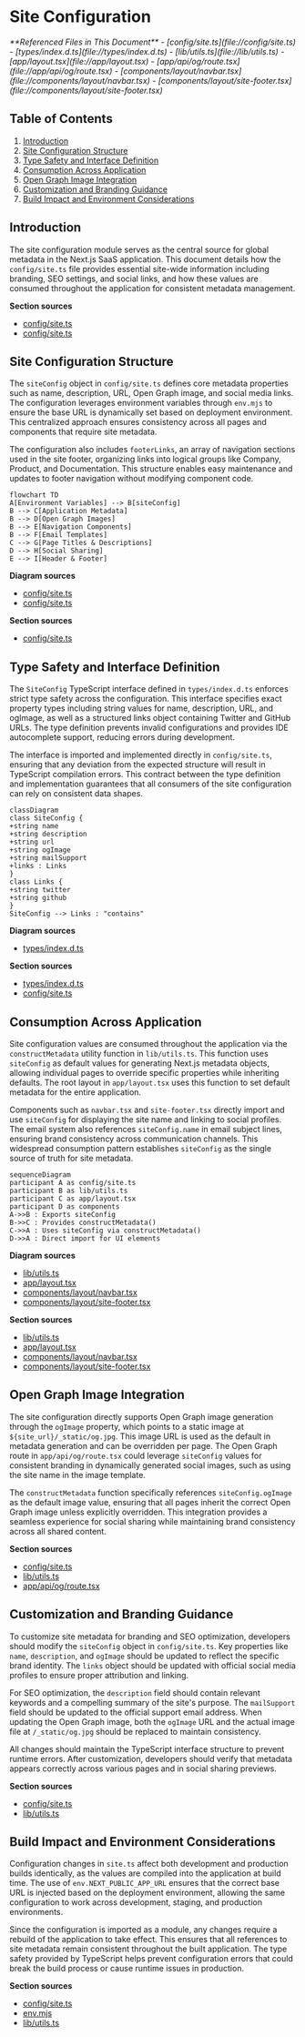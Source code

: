 # Site Configuration

<cite>
**Referenced Files in This Document**   
- [config/site.ts](file://config/site.ts)
- [types/index.d.ts](file://types/index.d.ts)
- [lib/utils.ts](file://lib/utils.ts)
- [app/layout.tsx](file://app/layout.tsx)
- [app/api/og/route.tsx](file://app/api/og/route.tsx)
- [components/layout/navbar.tsx](file://components/layout/navbar.tsx)
- [components/layout/site-footer.tsx](file://components/layout/site-footer.tsx)
</cite>

## Table of Contents
1. [Introduction](#introduction)
2. [Site Configuration Structure](#site-configuration-structure)
3. [Type Safety and Interface Definition](#type-safety-and-interface-definition)
4. [Consumption Across Application](#consumption-across-application)
5. [Open Graph Image Integration](#open-graph-image-integration)
6. [Customization and Branding Guidance](#customization-and-branding-guidance)
7. [Build Impact and Environment Considerations](#build-impact-and-environment-considerations)

## Introduction
The site configuration module serves as the central source for global metadata in the Next.js SaaS application. This document details how the `config/site.ts` file provides essential site-wide information including branding, SEO settings, and social links, and how these values are consumed throughout the application for consistent metadata management.

**Section sources**
- [config/site.ts](file://config/site.ts#L5-L16)
- [config/site.ts](file://config/site.ts#L18-L46)

## Site Configuration Structure
The `siteConfig` object in `config/site.ts` defines core metadata properties such as name, description, URL, Open Graph image, and social media links. The configuration leverages environment variables through `env.mjs` to ensure the base URL is dynamically set based on deployment environment. This centralized approach ensures consistency across all pages and components that require site metadata.

The configuration also includes `footerLinks`, an array of navigation sections used in the site footer, organizing links into logical groups like Company, Product, and Documentation. This structure enables easy maintenance and updates to footer navigation without modifying component code.

```mermaid
flowchart TD
A[Environment Variables] --> B[siteConfig]
B --> C[Application Metadata]
B --> D[Open Graph Images]
B --> E[Navigation Components]
B --> F[Email Templates]
C --> G[Page Titles & Descriptions]
D --> H[Social Sharing]
E --> I[Header & Footer]
```

**Diagram sources**
- [config/site.ts](file://config/site.ts#L5-L16)
- [config/site.ts](file://config/site.ts#L18-L46)

**Section sources**
- [config/site.ts](file://config/site.ts#L5-L46)

## Type Safety and Interface Definition
The `SiteConfig` TypeScript interface defined in `types/index.d.ts` enforces strict type safety across the configuration. This interface specifies exact property types including string values for name, description, URL, and ogImage, as well as a structured links object containing Twitter and GitHub URLs. The type definition prevents invalid configurations and provides IDE autocomplete support, reducing errors during development.

The interface is imported and implemented directly in `config/site.ts`, ensuring that any deviation from the expected structure will result in TypeScript compilation errors. This contract between the type definition and implementation guarantees that all consumers of the site configuration can rely on consistent data shapes.

```mermaid
classDiagram
class SiteConfig {
+string name
+string description
+string url
+string ogImage
+string mailSupport
+links : Links
}
class Links {
+string twitter
+string github
}
SiteConfig --> Links : "contains"
```

**Diagram sources**
- [types/index.d.ts](file://types/index.d.ts#L5-L15)

**Section sources**
- [types/index.d.ts](file://types/index.d.ts#L5-L15)
- [config/site.ts](file://config/site.ts#L5-L16)

## Consumption Across Application
Site configuration values are consumed throughout the application via the `constructMetadata` utility function in `lib/utils.ts`. This function uses `siteConfig` as default values for generating Next.js metadata objects, allowing individual pages to override specific properties while inheriting defaults. The root layout in `app/layout.tsx` uses this function to set default metadata for the entire application.

Components such as `navbar.tsx` and `site-footer.tsx` directly import and use `siteConfig` for displaying the site name and linking to social profiles. The email system also references `siteConfig.name` in email subject lines, ensuring brand consistency across communication channels. This widespread consumption pattern establishes `siteConfig` as the single source of truth for site metadata.

```mermaid
sequenceDiagram
participant A as config/site.ts
participant B as lib/utils.ts
participant C as app/layout.tsx
participant D as components
A->>B : Exports siteConfig
B->>C : Provides constructMetadata()
C->>A : Uses siteConfig via constructMetadata()
D->>A : Direct import for UI elements
```

**Diagram sources**
- [lib/utils.ts](file://lib/utils.ts#L12-L70)
- [app/layout.tsx](file://app/layout.tsx#L16-L16)
- [components/layout/navbar.tsx](file://components/layout/navbar.tsx#L36-L77)
- [components/layout/site-footer.tsx](file://components/layout/site-footer.tsx#L0-L36)

**Section sources**
- [lib/utils.ts](file://lib/utils.ts#L12-L70)
- [app/layout.tsx](file://app/layout.tsx#L16-L16)
- [components/layout/navbar.tsx](file://components/layout/navbar.tsx#L36-L77)
- [components/layout/site-footer.tsx](file://components/layout/site-footer.tsx#L0-L36)

## Open Graph Image Integration
The site configuration directly supports Open Graph image generation through the `ogImage` property, which points to a static image at `${site_url}/_static/og.jpg`. This image URL is used as the default in metadata generation and can be overridden per page. The Open Graph route in `app/api/og/route.tsx` could leverage `siteConfig` values for consistent branding in dynamically generated social images, such as using the site name in the image template.

The `constructMetadata` function specifically references `siteConfig.ogImage` as the default image value, ensuring that all pages inherit the correct Open Graph image unless explicitly overridden. This integration provides a seamless experience for social sharing while maintaining brand consistency across all shared content.

**Section sources**
- [config/site.ts](file://config/site.ts#L5-L16)
- [lib/utils.ts](file://lib/utils.ts#L12-L70)
- [app/api/og/route.tsx](file://app/api/og/route.tsx#L0-L158)

## Customization and Branding Guidance
To customize site metadata for branding and SEO optimization, developers should modify the `siteConfig` object in `config/site.ts`. Key properties like `name`, `description`, and `ogImage` should be updated to reflect the specific brand identity. The `links` object should be updated with official social media profiles to ensure proper attribution and linking.

For SEO optimization, the `description` field should contain relevant keywords and a compelling summary of the site's purpose. The `mailSupport` field should be updated to the official support email address. When updating the Open Graph image, both the `ogImage` URL and the actual image file at `/_static/og.jpg` should be replaced to maintain consistency.

All changes should maintain the TypeScript interface structure to prevent runtime errors. After customization, developers should verify that metadata appears correctly across various pages and in social sharing previews.

**Section sources**
- [config/site.ts](file://config/site.ts#L5-L16)
- [lib/utils.ts](file://lib/utils.ts#L12-L70)

## Build Impact and Environment Considerations
Configuration changes in `site.ts` affect both development and production builds identically, as the values are compiled into the application at build time. The use of `env.NEXT_PUBLIC_APP_URL` ensures that the correct base URL is injected based on the deployment environment, allowing the same configuration to work across development, staging, and production environments.

Since the configuration is imported as a module, any changes require a rebuild of the application to take effect. This ensures that all references to site metadata remain consistent throughout the built application. The type safety provided by TypeScript helps prevent configuration errors that could break the build process or cause runtime issues in production.

**Section sources**
- [config/site.ts](file://config/site.ts#L5-L16)
- [env.mjs](file://env.mjs)
- [lib/utils.ts](file://lib/utils.ts#L12-L70)
